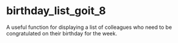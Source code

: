 # birthday_list_goit_8
A useful function for displaying a list of colleagues who need to be congratulated on their birthday for the week.
